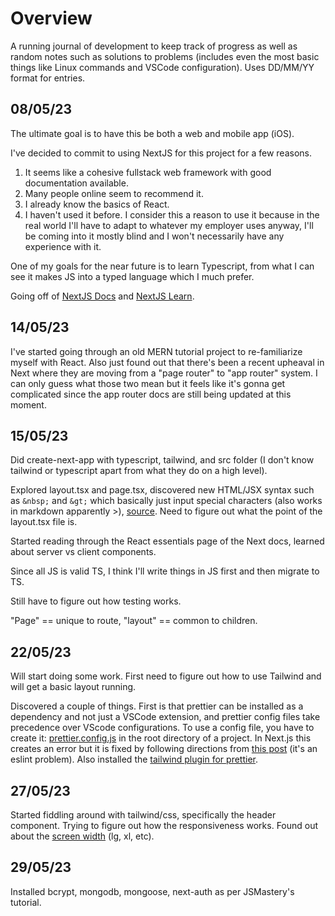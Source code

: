 # Overview

A running journal of development to keep track of progress as well as random notes such as solutions to problems (includes even the most basic things like Linux commands and VSCode configuration). Uses DD/MM/YY format for entries.

## 08/05/23

The ultimate goal is to have this be both a web and mobile app (iOS).

I've decided to commit to using NextJS for this project for a few reasons.

1. It seems like a cohesive fullstack web framework with good documentation available.
2. Many people online seem to recommend it.
3. I already know the basics of React.
4. I haven't used it before. I consider this a reason to use it because in the real world I'll have to adapt to whatever my employer uses anyway, I'll be coming into it mostly blind and I won't necessarily have any experience with it.

One of my goals for the near future is to learn Typescript, from what I can see it makes JS into a typed language which I much prefer.

Going off of [NextJS Docs](https://nextjs.org/docs) and [NextJS Learn](https://nextjs.org/learn/foundations/about-nextjs).

## 14/05/23

I've started going through an old MERN tutorial project to re-familiarize myself with React. Also just found out that there's been a recent upheaval in Next where they are moving from a "page router" to "app router" system. I can only guess what those two mean but it feels like it's gonna get complicated since the app router docs are still being updated at this moment.

## 15/05/23

Did create-next-app with typescript, tailwind, and src folder (I don't know tailwind or typescript apart from what they do on a high level).

Explored layout.tsx and page.tsx, discovered new HTML/JSX syntax such as `&nbsp;` and `&gt;` which basically just input special characters (also works in markdown apparently &gt;), [source](https://www.w3schools.com/html/html_entities.asp). Need to figure out what the point of the layout.tsx file is.

Started reading through the React essentials page of the Next docs, learned about server vs client components.

Since all JS is valid TS, I think I'll write things in JS first and then migrate to TS.

Still have to figure out how testing works.

"Page" == unique to route, "layout" == common to children.

## 22/05/23

Will start doing some work. First need to figure out how to use Tailwind and will get a basic layout running.

Discovered a couple of things. First is that prettier can be installed as a dependency and not just a VSCode extension, and prettier config files take precedence over VScode configurations. To use a config file, you have to create it: [prettier.config.js](https://prettier.io/docs/en/configuration.html) in the root directory of a project. In Next.js this creates an error but it is fixed by following directions from [this post](https://stackoverflow.com/questions/68163385/parsing-error-cannot-find-module-next-babel) (it's an eslint problem). Also installed the [tailwind plugin for prettier](https://github.com/tailwindlabs/prettier-plugin-tailwindcss).

## 27/05/23

Started fiddling around with tailwind/css, specifically the header component. Trying to figure out how the responsiveness works. Found out about the [screen width](https://stackoverflow.com/questions/43445592/what-is-the-meaning-of-xs-md-lg-in-css-flexbox-system) (lg, xl, etc).

## 29/05/23

Installed bcrypt, mongodb, mongoose, next-auth as per JSMastery's tutorial.
